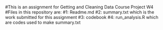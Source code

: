 #This is an assignment for Getting and Cleaning Data Course Project W4
#Files in this repository are:
#1: Readme.md
#2: summary.txt which is the work submitted for this assignment
#3: codebook
#4: run_analysis.R which are codes used to make summary.txt
